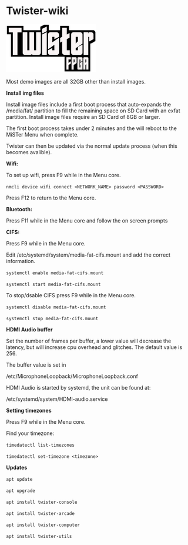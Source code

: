 # Twister-wiki

![alt text](https://raw.githubusercontent.com/CodyTravers/Twister-wiki/main/TwisterFPGA.png?raw=true)


Most demo images are all 32GB other than install images.

**Install img files**

Install image files include a first boot process that auto-expands the /media/fat/ partition to fill the remaining space on SD Card with an exfat partition. Install image files require an SD Card of 8GB or larger.

The first boot process takes under 2 minutes and the will reboot to the MiSTer Menu when complete. 

Twister can then be updated via the normal update process (when this becomes avalible).


**Wifi:**

To set up wifi, press F9 while in the Menu core. 

```nmcli device wifi connect <NETWORK_NAME> password <PASSWORD>```

Press F12 to return to the Menu core.

**Bluetooth:**

Press F11 while in the Menu core and follow the on screen prompts

**CIFS:**

Press F9 while in the Menu core.

Edit /etc/systemd/system/media-fat-cifs.mount and add the correct information.

```systemctl enable media-fat-cifs.mount```

```systemctl start media-fat-cifs.mount```

To stop/dsable CIFS press F9 while in the Menu core.

```systemctl disable media-fat-cifs.mount```

```systemctl stop media-fat-cifs.mount```

**HDMI Audio buffer**

Set the number of frames per buffer, a lower value will decrease the latency, but will increase cpu overhead and glitches. The default value is 256.

The buffer value is set in

/etc/MicrophoneLoopback/MicrophoneLoopback.conf

HDMI Audio is started by systemd, the unit can be found at:

/etc/systemd/system/HDMI-audio.service


**Setting timezones**

Press F9 while in the Menu core. 

Find your timezone:

```timedatectl list-timezones```

```timedatectl set-timezone <timezone>```

**Updates**


```apt update```

```apt upgrade```

```apt install twister-console```

```apt install twister-arcade```

```apt install twister-computer```

```apt install twister-utils```


